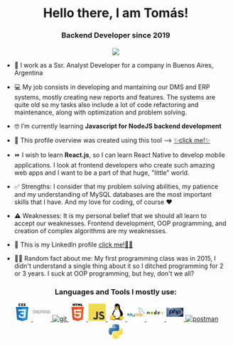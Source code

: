 <h1 align="center">Hello there, I am Tomás!</h1>
<h3 align="center">Backend Developer since 2019</h3>

<div align="center">
    <img style="text-align:center;" align="center" src="https://c.tenor.com/WuOwfnsLcfYAAAAC/star-wars-obi-wan-kenobi.gif">
</div>

- 🧉 I work as a Ssr. Analyst Developer for a company in Buenos Aires, Argentina 

- 💻 My job consists in developing and mantaining our DMS and ERP systems, mostly creating new reports and features. The systems are quite old so my tasks also include a lot of code refactoring and maintenance, along with optimization and problem solving.

- 🤓 I’m currently learning **Javascript for NodeJS backend development**

- 📝 This profile overview was created using this tool --> [✨click me!✨](https://github.com/rahuldkjain/github-profile-readme-generator)

- ⏩ I wish to learn **React.js**, so I can learn React Native to develop mobile applications. I look at frontend developers who create such amazing web apps and I want to be a part of that huge, "little" world.

- ✅ Strengths: I consider that my problem solving abilities, my patience and my understanding of MySQL databases are the most important skills that I have. And my love for coding, of course ❤️

- ⚠️ Weaknesses: It is my personal belief that we should all learn to accept our weaknesses. Frontend development, OOP programming, and creation of complex algorithms are my weaknesses.

- 💼 This is my LinkedIn profile [click me!🧑‍💻](https://www.linkedin.com/in/tomas-florimo/)

- 💁‍♂️ Random fact about me: My first programming class was in 2015, I didn't understand a single thing about it so I ditched programming for 2 or 3 years. I suck at OOP programming, but hey, don't we all?


<h3 align="center">Languages and Tools I mostly use:</h3>
<p align="center"> <a href="https://www.w3schools.com/css/" target="_blank"> <img src="https://raw.githubusercontent.com/devicons/devicon/master/icons/css3/css3-original-wordmark.svg" alt="css3" width="40" height="40"/> </a> <a href="https://expressjs.com" target="_blank"> <img src="https://raw.githubusercontent.com/devicons/devicon/master/icons/express/express-original-wordmark.svg" alt="express" width="40" height="40"/> </a> <a href="https://git-scm.com/" target="_blank"> <img src="https://www.vectorlogo.zone/logos/git-scm/git-scm-icon.svg" alt="git" width="40" height="40"/> </a> <a href="https://www.w3.org/html/" target="_blank"> <img src="https://raw.githubusercontent.com/devicons/devicon/master/icons/html5/html5-original-wordmark.svg" alt="html5" width="40" height="40"/> </a> <a href="https://developer.mozilla.org/en-US/docs/Web/JavaScript" target="_blank"> <img src="https://raw.githubusercontent.com/devicons/devicon/master/icons/javascript/javascript-original.svg" alt="javascript" width="40" height="40"/> </a> <a href="https://www.linux.org/" target="_blank"> <img src="https://raw.githubusercontent.com/devicons/devicon/master/icons/linux/linux-original.svg" alt="linux" width="40" height="40"/> </a> <a href="https://www.mysql.com/" target="_blank"> <img src="https://raw.githubusercontent.com/devicons/devicon/master/icons/mysql/mysql-original-wordmark.svg" alt="mysql" width="40" height="40"/> </a> <a href="https://nodejs.org" target="_blank"> <img src="https://raw.githubusercontent.com/devicons/devicon/master/icons/nodejs/nodejs-original-wordmark.svg" alt="nodejs" width="40" height="40"/> </a> <a href="https://www.php.net" target="_blank"> <img src="https://raw.githubusercontent.com/devicons/devicon/master/icons/php/php-original.svg" alt="php" width="40" height="40"/> </a> <a href="https://postman.com" target="_blank"> <img src="https://www.vectorlogo.zone/logos/getpostman/getpostman-icon.svg" alt="postman" width="40" height="40"/> </a> <a href="https://www.python.org" target="_blank"> <img src="https://raw.githubusercontent.com/devicons/devicon/master/icons/python/python-original.svg" alt="python" width="40" height="40"/> </a> </p>
